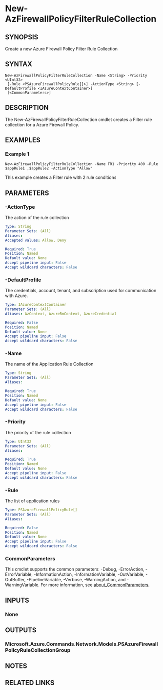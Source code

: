 ﻿---
external help file: Microsoft.Azure.PowerShell.Cmdlets.Network.dll-Help.xml
Module Name: Az.Network
online version: https://learn.microsoft.com/powershell/module/az.network/new-azfirewallpolicyfilterrulecollection
schema: 2.0.0
---

# New-AzFirewallPolicyFilterRuleCollection

## SYNOPSIS
Create a new Azure Firewall Policy Filter Rule Collection

## SYNTAX

```
New-AzFirewallPolicyFilterRuleCollection -Name <String> -Priority <UInt32>
 [-Rule <PSAzureFirewallPolicyRule[]>] -ActionType <String> [-DefaultProfile <IAzureContextContainer>]
 [<CommonParameters>]
```

## DESCRIPTION
The New-AzFirewallPolicyFilterRuleCollection cmdlet creates a Filter rule collection for a Azure Firewall Policy.

## EXAMPLES

### Example 1
```
New-AzFirewallPolicyFilterRuleCollection -Name FR1 -Priority 400 -Rule $appRule1 ,$appRule2 -ActionType "Allow"
```

This example creates a Filter rule with 2 rule conditions

## PARAMETERS

### -ActionType
The action of the rule collection

```yaml
Type: String
Parameter Sets: (All)
Aliases:
Accepted values: Allow, Deny

Required: True
Position: Named
Default value: None
Accept pipeline input: False
Accept wildcard characters: False
```

### -DefaultProfile
The credentials, account, tenant, and subscription used for communication with Azure.

```yaml
Type: IAzureContextContainer
Parameter Sets: (All)
Aliases: AzContext, AzureRmContext, AzureCredential

Required: False
Position: Named
Default value: None
Accept pipeline input: False
Accept wildcard characters: False
```

### -Name
The name of the Application Rule Collection

```yaml
Type: String
Parameter Sets: (All)
Aliases:

Required: True
Position: Named
Default value: None
Accept pipeline input: False
Accept wildcard characters: False
```

### -Priority
The priority of the rule collection

```yaml
Type: UInt32
Parameter Sets: (All)
Aliases:

Required: True
Position: Named
Default value: None
Accept pipeline input: False
Accept wildcard characters: False
```

### -Rule
The list of application rules

```yaml
Type: PSAzureFirewallPolicyRule[]
Parameter Sets: (All)
Aliases:

Required: False
Position: Named
Default value: None
Accept pipeline input: False
Accept wildcard characters: False
```

### CommonParameters
This cmdlet supports the common parameters: -Debug, -ErrorAction, -ErrorVariable, -InformationAction, -InformationVariable, -OutVariable, -OutBuffer, -PipelineVariable, -Verbose, -WarningAction, and -WarningVariable. For more information, see [about_CommonParameters](http://go.microsoft.com/fwlink/?LinkID=113216).

## INPUTS

### None
## OUTPUTS

### Microsoft.Azure.Commands.Network.Models.PSAzureFirewallPolicyRuleCollectionGroup
## NOTES

## RELATED LINKS
